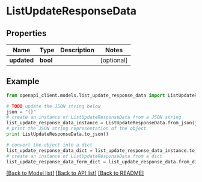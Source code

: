 # ListUpdateResponseData


## Properties
Name | Type | Description | Notes
------------ | ------------- | ------------- | -------------
**updated** | **bool** |  | [optional] 

## Example

```python
from openapi_client.models.list_update_response_data import ListUpdateResponseData

# TODO update the JSON string below
json = "{}"
# create an instance of ListUpdateResponseData from a JSON string
list_update_response_data_instance = ListUpdateResponseData.from_json(json)
# print the JSON string representation of the object
print ListUpdateResponseData.to_json()

# convert the object into a dict
list_update_response_data_dict = list_update_response_data_instance.to_dict()
# create an instance of ListUpdateResponseData from a dict
list_update_response_data_form_dict = list_update_response_data.from_dict(list_update_response_data_dict)
```
[[Back to Model list]](../README.md#documentation-for-models) [[Back to API list]](../README.md#documentation-for-api-endpoints) [[Back to README]](../README.md)


